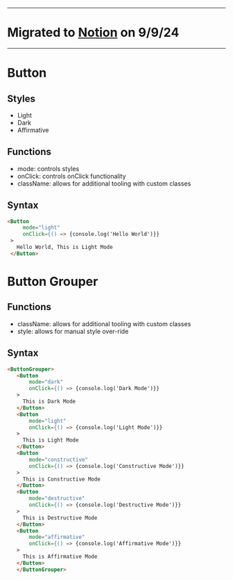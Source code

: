 ___
# Migrated to [Notion](https://jakerase.notion.site/Card-b293266b6bfb4bf786cc1dcdcf982a2a) on 9/9/24
___

# Button

## Styles

- Light
- Dark
- Affirmative

## Functions

- mode: controls styles
- onClick: controls onClick functionality
- className: allows for additional tooling with custom classes

## Syntax

   ```html
   <Button
        mode="light"
        onClick={() => {console.log('Hello World')}}
    >
      Hello World, This is Light Mode
    </Button>
   ```

# Button Grouper

## Functions

- className: allows for additional tooling with custom classes
- style: allows for manual style over-ride

## Syntax

   ```html
   <ButtonGrouper>
      <Button
          mode="dark"
          onClick={() => {console.log('Dark Mode')}}
      >
        This is Dark Mode
      </Button>
      <Button
          mode="light"
          onClick={() => {console.log('Light Mode')}}
      >
        This is Light Mode
      </Button>
      <Button
          mode="constructive"
          onClick={() => {console.log('Constructive Mode')}}
      >
        This is Constructive Mode
      </Button>
      <Button
          mode="destructive"
          onClick={() => {console.log('Destructive Mode')}}
      >
        This is Destructive Mode
      </Button>
      <Button
          mode="affirmative"
          onClick={() => {console.log('Affirmative Mode')}}
      >
        This is Affirmative Mode
      </Button>
      </ButtonGrouper>
   ```
